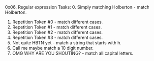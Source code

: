 0x06. Regular expression
Tasks:
0. Simply matching Holberton - match Holberton.
1. Repetition Token #0 - match different cases.
2. Repetition Token #1 - match different cases.
3. Repetition Token #2 - match different cases.
4. Repetition Token #3 - match different cases.
5. Not quite HBTN yet - match a string that starts with h.
6. Call me maybe match a 10 digit number.
7. OMG WHY ARE YOU SHOUTING? - match all capital letters.
